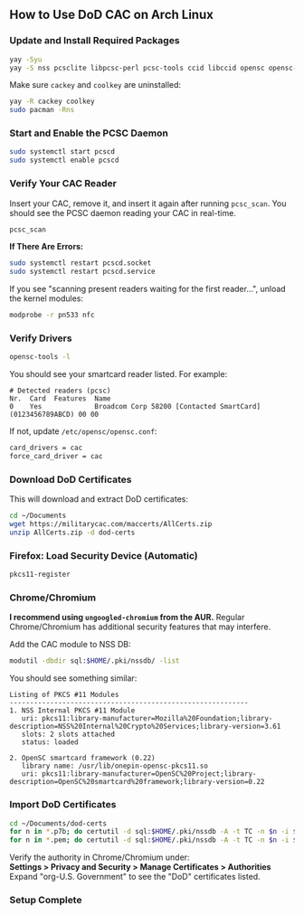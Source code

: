 ## How to Use DoD CAC on Arch Linux

### Update and Install Required Packages

```bash
yay -Syu
yay -S nss pcsclite libpcsc-perl pcsc-tools ccid libccid opensc opensc-pkcs11
```

Make sure `cackey` and `coolkey` are uninstalled:

```bash
yay -R cackey coolkey
sudo pacman -Rns
```

### Start and Enable the PCSC Daemon

```bash
sudo systemctl start pcscd
sudo systemctl enable pcscd
```

### Verify Your CAC Reader

Insert your CAC, remove it, and insert it again after running `pcsc_scan`. You should see the PCSC daemon reading your CAC in real-time.

```bash
pcsc_scan
```

**If There Are Errors:**

```bash
sudo systemctl restart pcscd.socket
sudo systemctl restart pcscd.service
```

If you see "scanning present readers waiting for the first reader...", unload the kernel modules:

```bash
modprobe -r pn533 nfc
```

### Verify Drivers

```bash
opensc-tools -l
```

You should see your smartcard reader listed. For example:

```
# Detected readers (pcsc)
Nr.  Card  Features  Name
0    Yes             Broadcom Corp 58200 [Contacted SmartCard] (0123456789ABCD) 00 00
```

If not, update `/etc/opensc/opensc.conf`:

```bash
card_drivers = cac
force_card_driver = cac
```

### Download DoD Certificates

This will download and extract DoD certificates:

```bash
cd ~/Documents
wget https://militarycac.com/maccerts/AllCerts.zip
unzip AllCerts.zip -d dod-certs
```

### Firefox: Load Security Device (Automatic)

```bash
pkcs11-register
```

### Chrome/Chromium

**I recommend using `ungoogled-chromium` from the AUR.** Regular Chrome/Chromium has additional security features that may interfere.

Add the CAC module to NSS DB:

```bash
modutil -dbdir sql:$HOME/.pki/nssdb/ -list
```

You should see something similar:

```
Listing of PKCS #11 Modules
-----------------------------------------------------------
1. NSS Internal PKCS #11 Module
   uri: pkcs11:library-manufacturer=Mozilla%20Foundation;library-description=NSS%20Internal%20Crypto%20Services;library-version=3.61
   slots: 2 slots attached
   status: loaded

2. OpenSC smartcard framework (0.22)
   library name: /usr/lib/onepin-opensc-pkcs11.so
   uri: pkcs11:library-manufacturer=OpenSC%20Project;library-description=OpenSC%20smartcard%20framework;library-version=0.22
```

### Import DoD Certificates

```bash
cd ~/Documents/dod-certs
for n in *.p7b; do certutil -d sql:$HOME/.pki/nssdb -A -t TC -n $n -i $n; done
for n in *.pem; do certutil -d sql:$HOME/.pki/nssdb -A -t TC -n $n -i $n; done
```

Verify the authority in Chrome/Chromium under:<br>
**Settings > Privacy and Security > Manage Certificates > Authorities**<br>
Expand "org-U.S. Government" to see the "DoD" certificates listed.

### Setup Complete
